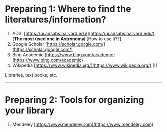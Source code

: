 # Preparing 1: Where to find the literatures/information?

1. ADS: [https://ui.adsabs.harvard.edu/](https://ui.adsabs.harvard.edu/) (**The most used one in Astronomy**) [How to use it??]
2. Google Scholar [https://scholar.google.com/](https://scholar.google.com/)
3. Bing Academic [https://www.bing.com/academic](https://www.bing.com/academic)
4. Wikipedia [https://www.wikipedia.org/](https://www.wikipedia.org/) [!]

Libraries, text books, etc.

------------------------------
# Preparing 2: Tools for organizing your library 

1. Mendeley [https://www.mendeley.com](https://www.mendeley.com)